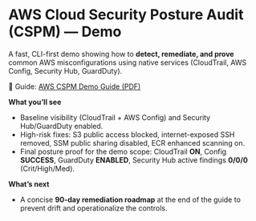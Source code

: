 # AWS Cloud Security Posture Audit (CSPM) — Demo

A fast, CLI-first demo showing how to **detect, remediate, and prove** common AWS misconfigurations using native services (CloudTrail, AWS Config, Security Hub, GuardDuty).

📕 Guide: [AWS CSPM Demo Guide (PDF)](https://github.com/louis-cyber-security234/Cloud-Security-Posture-Audit/blob/main/AWS_CSPM_Demo_Guide.pdf)

**What you’ll see**
- Baseline visibility (CloudTrail + AWS Config) and Security Hub/GuardDuty enabled.
- High-risk fixes: S3 public access blocked, internet-exposed SSH removed, SSM public sharing disabled, ECR enhanced scanning on.
- Final posture proof for the demo scope: CloudTrail **ON**, Config **SUCCESS**, GuardDuty **ENABLED**, Security Hub active findings **0/0/0** (Crit/High/Med).

**What’s next**
- A concise **90-day remediation roadmap** at the end of the guide to prevent drift and operationalize the controls.
